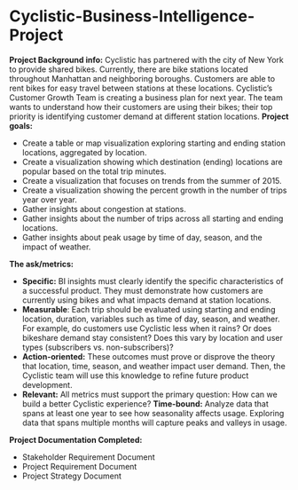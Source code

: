 # Cyclistic-Business-Intelligence-Project

**Project Background info:**
Cyclistic has partnered with the city of New York to provide shared bikes. Currently, there are bike stations located throughout Manhattan and neighboring boroughs. Customers are able to rent bikes for easy travel between stations at these locations. Cyclistic’s Customer Growth Team is creating a business plan for next year. The team wants to understand how their customers are using their bikes; their top priority is identifying customer demand at different station locations.
**Project goals:**
- Create a table or map visualization exploring starting and ending station locations, aggregated by location. 
- Create a visualization showing which destination (ending) locations are popular based on the total trip minutes. 
- Create a visualization that focuses on trends from the summer of 2015. 
- Create a visualization showing the percent growth in the number of trips year over year. 
- Gather insights about congestion at stations. 
- Gather insights about the number of trips across all starting and ending locations. 
- Gather insights about peak usage by time of day, season, and the impact of weather. 

**The ask/metrics:**
- **Specific:** BI insights must clearly identify the specific characteristics of a successful product. They must demonstrate how customers are currently using bikes and what impacts demand at station locations. 
- **Measurable**: Each trip should be evaluated using starting and ending location, duration, variables such as time of day, season, and weather. For example, do customers use Cyclistic less when it rains? Or does bikeshare demand stay consistent? Does this vary by location and user types (subscribers vs. non-subscribers)? 
- **Action-oriented:** These outcomes must prove or disprove the theory that location, time, season, and weather impact user demand. Then, the Cyclistic team will use this knowledge to refine future product development. 
- **Relevant:** All metrics must support the primary question: How can we build a better Cyclistic experience? 
   **Time-bound:** Analyze data that spans at least one year to see how seasonality affects usage. Exploring data that spans multiple months will capture peaks and valleys in usage.
  
**Project Documentation Completed:**
- Stakeholder Requirement Document
- Project Requirement Document
- Project Strategy Document


